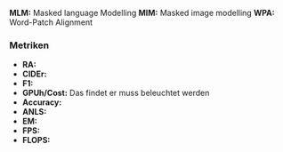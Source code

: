 **MLM:** Masked language Modelling
**MIM:** Masked image modelling
**WPA:** Word-Patch Alignment

### Metriken
- **RA:**
- **CIDEr:**
- **F1:**
- **GPUh/Cost:** Das findet er muss beleuchtet werden
- **Accuracy:**
- **ANLS:**
- **EM:**
- **FPS:**
- **FLOPS:**

